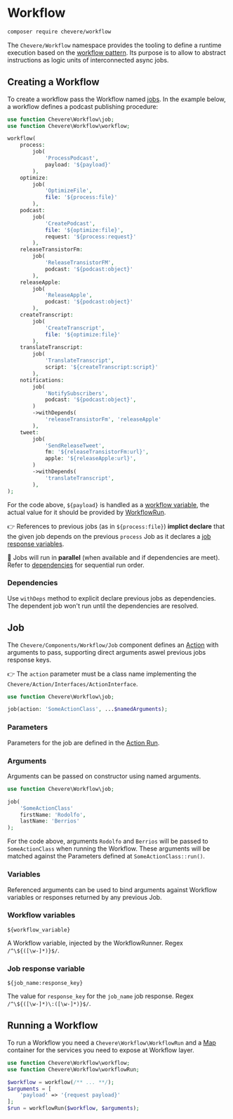 # Workflow

```sh
composer require chevere/workflow
```

The `Chevere/Workflow` namespace provides the tooling to define a runtime execution based on the [workflow pattern](https://en.wikipedia.org/wiki/Workflow_pattern). Its purpose is to allow to abstract instructions as logic units of interconnected async jobs.

## Creating a Workflow

To create a workflow pass the Workflow named [jobs](#job). In the example below, a workflow defines a podcast publishing procedure:

```php
use function Chevere\Workflow\job;
use function Chevere\Workflow\workflow;

workflow(
    process:
        job(
            'ProcessPodcast',
            payload: '${payload}'
        ),
    optimize:
        job(
            'OptimizeFile',
            file: '${process:file}'
        ),
    podcast:
        job(
            'CreatePodcast',
            file: '${optimize:file}',
            request: '${process:request}'
        ),
    releaseTransistorFm:
        job(
            'ReleaseTransistorFM',
            podcast: '${podcast:object}'
        ),
    releaseApple:
        job(
            'ReleaseApple',
            podcast: '${podcast:object}'
        ),
    createTranscript:
        job(
            'CreateTranscript',
            file: '${optimize:file}'
        ),
    translateTranscript:
        job(
            'TranslateTranscript',
            script: '${createTranscript:script}'
        ),
    notifications:
        job(
            'NotifySubscribers',
            podcast: '${podcast:object}',
        )
        ->withDepends(
            'releaseTransistorFm', 'releaseApple'
        ),
    tweet:
        job(
            'SendReleaseTweet',
            fm: '${releaseTransistorFm:url}',
            apple: '${releaseApple:url}',
        )
        ->withDepends(
            'translateTranscript',
        ),
);
```

For the code above, `${payload}` is handled as a [workflow variable](#variables), the actual value for it should be provided by [WorkflowRun](#running-a-workflow).

👉 References to previous jobs (as in `${process:file}`) **implict declare** that the given job depends on the previous `process` Job as it declares a [job response variables](#job-response-variable).

🦄 Jobs will run in **parallel** (when available and if dependencies are meet). Refer to [dependencies](#dependencies) for sequential run order.

### Dependencies

Use `withDeps` method to explicit declare previous jobs as dependencies. The dependent job won't run until the dependencies are resolved.

## Job

The `Chevere/Components/Workflow/Job` component defines an [Action](../library/Action.md) with arguments to pass, supporting direct arguments aswel previous jobs response keys.

👉 The `action` parameter must be a class name implementing the `Chevere/Action/Interfaces/ActionInterface`.

```php
use function Chevere\Workflow\job;

job(action: 'SomeActionClass', ...$namedArguments);
```

### Parameters

Parameters for the job are defined in the [Action Run](../library/Action.md#run).

### Arguments

Arguments can be passed on constructor using named arguments.

```php
use function Chevere\Workflow\job;

job(
    'SomeActionClass'
    firstName: 'Rodolfo',
    lastName: 'Berrios'
);
```

For the code above, arguments `Rodolfo` and `Berrios` will be passed to `SomeActionClass` when running the Workflow. These arguments will be matched against the Parameters defined at `SomeActionClass::run()`.

### Variables

Referenced arguments can be used to bind arguments against Workflow variables or responses returned by any previous Job.

### Workflow variables

`${workflow_variable}`

A Workflow variable, injected by the WorkflowRunner. Regex `/^\${([\w-]*)}$/`.

### Job response variable

`${job_name:response_key}`

The value for `response_key` for the `job_name` job response. Regex `/^\${([\w-]*)\:([\w-]*)}$/`.

## Running a Workflow

To run a Workflow you need a `Chevere\Workflow\WorkflowRun` and a [Map](../library/DataStructure.md#map) container for the services you need to expose at Workflow layer.

```php
use function Chevere\Workflow\workflow;
use function Chevere\Workflow\workflowRun;

$workflow = workflow(/** ... **/);
$arguments = [
    'payload' => '{request payload}'
];
$run = workflowRun($workflow, $arguments);
```
